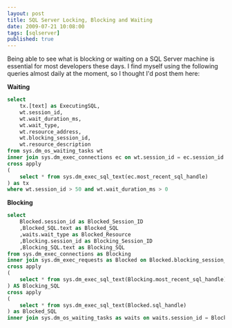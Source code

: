 ```yaml
---
layout: post
title: SQL Server Locking, Blocking and Waiting
date: 2009-07-21 10:08:00
tags: [sqlserver]
published: true
---
```


Being able to see what is blocking or waiting on a SQL Server machine is essential for most developers these 
days. I find myself using the following queries almost daily at the moment, so I thought I'd post them here:

**Waiting**

```sql
select 
    tx.[text] as ExecutingSQL, 
    wt.session_id, 
    wt.wait_duration_ms, 
    wt.wait_type, 
    wt.resource_address, 
    wt.blocking_session_id, 
    wt.resource_description
from sys.dm_os_waiting_tasks wt
inner join sys.dm_exec_connections ec on wt.session_id = ec.session_id
cross apply 
(
    select * from sys.dm_exec_sql_text(ec.most_recent_sql_handle)
) as tx
where wt.session_id > 50 and wt.wait_duration_ms > 0
```

**Blocking**

```sql
select 
    Blocked.session_id as Blocked_Session_ID
    ,Blocked_SQL.text as Blocked_SQL
    ,waits.wait_type as Blocked_Resource
    ,Blocking.session_id as Blocking_Session_ID
    ,Blocking_SQL.text as Blocking_SQL
from sys.dm_exec_connections as Blocking
inner join sys.dm_exec_requests as Blocked on Blocked.blocking_session_id = Blocking.session_id
cross apply
(
    select * from sys.dm_exec_sql_text(Blocking.most_recent_sql_handle)
) AS Blocking_SQL
cross apply
(
    select * from sys.dm_exec_sql_text(Blocked.sql_handle)
) as Blocked_SQL
inner join sys.dm_os_waiting_tasks as waits on waits.session_id = Blocked.session_id
```